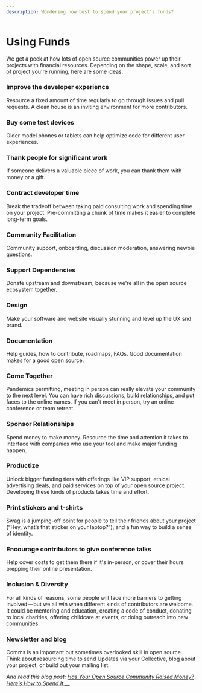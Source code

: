 ```yaml
---
description: Wondering how best to spend your project's funds?
---
```


# Using Funds

We get a peek at how lots of open source communities power up their projects with financial resources. Depending on the shape, scale, and sort of project you're running, here are some ideas.

### **Improve the developer experience**

Resource a fixed amount of time regularly to go through issues and pull requests. A clean house is an inviting environment for more contributors.

### **Buy some test devices**

Older model phones or tablets can help optimize code for different user experiences.

### **Thank people for significant work**

If someone delivers a valuable piece of work, you can thank them with money or a gift.

### **Contract developer time**

Break the tradeoff between taking paid consulting work and spending time on your project. Pre-committing a chunk of time makes it easier to complete long-term goals.

### **Community Facilitation**

Community support, onboarding, discussion moderation, answering newbie questions.

### Support Dependencies

Donate upstream and downstream, because we're all in the open source ecosystem together.

### **Design**

Make your software and website visually stunning and level up the UX snd brand.

### **Documentation**

Help guides, how to contribute, roadmaps, FAQs. Good documentation makes for a good open source.

### Come Together

Pandemics permitting, meeting in person can really elevate your community to the next level. You can have rich discussions, build relationships, and put faces to the online names. If you can't meet in person, try an online conference or team retreat.

### **Sponsor Relationships**

Spend money to make money. Resource the time and attention it takes to interface with companies who use your tool and make major funding happen.

### **Productize**

Unlock bigger funding tiers with offerings like VIP support, ethical advertising deals, and paid services on top of your open source project. Developing these kinds of products takes time and effort.

### **Print stickers and t-shirts**

Swag is a jumping-off point for people to tell their friends about your project (“Hey, what’s that sticker on your laptop?”), and a fun way to build a sense of identity.

### **Encourage contributors to give conference talks**

Help cover costs to get them there if it's in-person, or cover their hours prepping their online presentation.

### **Inclusion & Diversity**

For all kinds of reasons, some people will face more barriers to getting involved — but we all win when different kinds of contributors are welcome. It could be mentoring and education, creating a code of conduct, donating to local charities, offering childcare at events, or doing outreach into new communities.

### **Newsletter and blog**

Comms is an important but sometimes overlooked skill in open source. Think about resourcing time to send Updates via your Collective, blog about your project, or build out your mailing list.

_And read this blog post:_ [_Has Your Open Source Community Raised Money? Here’s How to Spend It._](https://blog.opencollective.com/has-your-open-source-community-raised-money-heres-how-to-spend-it/)\_\_
